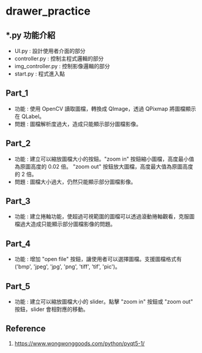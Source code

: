 # drawer_practice

## *.py 功能介紹
- UI.py : 設計使用者介面的部分
- controller.py : 控制主程式邏輯的部分
- img_controller.py : 控制影像邏輯的部分
- start.py : 程式進入點

## Part_1
- 功能 : 使用 OpenCV 讀取圖檔，轉換成 QImage，透過 QPixmap 將圖檔顯示在 QLabel。
- 問題 : 圖檔解析度過大，造成只能顯示部分圖檔影像。

## Part_2
- 功能 : 建立可以縮放圖檔大小的按鈕。"zoom in" 按鈕縮小圖檔，高度最小值為原圖高度的 0.02 倍。
"zoom out" 按鈕放大圖檔，高度最大值為原圖高度的 2 倍。
- 問題 : 圖檔大小過大，仍然只能顯示部分圖檔影像。

## Part_3
- 功能 : 建立捲軸功能，使超過可視範圍的圖檔可以透過滾動捲軸觀看，克服圖檔過大造成只能顯示部分圖檔影像的問題。

## Part_4
- 功能 : 增加 "open file" 按鈕，讓使用者可以選擇圖檔。支援圖檔格式有 
('bmp', 'jpeg', 'jpg', 'png', 'tiff', 'tif', 'pic')。

## Part_5
- 功能 : 建立可以縮放圖檔大小的 slider。點擊 "zoom in" 按鈕或 "zoom out" 按鈕，slider 會相對應的移動。

## Reference
1. https://www.wongwonggoods.com/python/pyqt5-1/